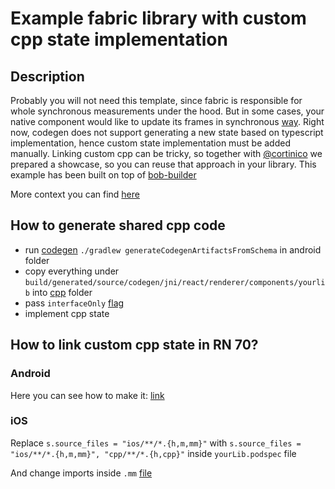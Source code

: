 # Example fabric library with custom cpp state implementation

## Description

Probably you will not need this template, since fabric is responsible for whole synchronous measurements under the hood. But in some cases, your native component would like to update its frames in synchronous [way](https://reactnative.dev/architecture/render-pipeline). Right now, codegen does not support generating a new state based on typescript implementation, hence custom state implementation must be added manually. Linking custom cpp can be tricky, so together with [@cortinico](https://github.com/cortinico) we prepared a showcase, so you can reuse that approach in your library. This example has been built on top of [bob-builder](https://github.com/callstack/react-native-builder-bob)

More context you can find [here](https://github.com/reactwg/react-native-new-architecture/discussions/71#discussioncomment-3606598)

## How to generate shared cpp code

- run [codegen](https://reactnative.dev/docs/new-architecture-library-android#1-extend-or-implement-the-code-generated-native-interfaces) `./gradlew generateCodegenArtifactsFromSchema` in android folder
- copy everything under `build/generated/source/codegen/jni/react/renderer/components/yourlib` into [cpp](https://github.com/callstack/fabric-library-with-custom-cpp/tree/main/cpp) folder
- pass `interfaceOnly` [flag](https://github.com/callstack/fabric-library-with-custom-cpp/blob/main/src/UnicornViewNativeComponent.ts#L23)
- implement cpp state

## How to link custom cpp state in RN 70?

### Android

Here you can see how to make it:
[link](https://github.com/callstack/fabric-library-with-custom-cpp/commit/5e1b0f2171490a435b540271588b34ca98287801)

### iOS

Replace `s.source_files = "ios/**/*.{h,m,mm}"` with `s.source_files = "ios/**/*.{h,m,mm}", "cpp/**/*.{h,cpp}"` inside `yourLib.podspec` file

And change imports inside `.mm` [file](https://github.com/callstack/fabric-library-with-custom-cpp/commit/12561736b58837cd4783f55c3af20e67b40219c3#diff-9d18bbaec12252e635b26e515dd1616123b8b02def6291bfefceb645f4e5264fL4)

